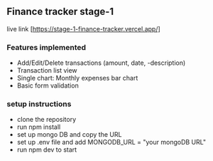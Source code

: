 ## Finance tracker stage-1

live link [https://stage-1-finance-tracker.vercel.app/]

### Features implemented

- Add/Edit/Delete transactions (amount, date, -description)
- Transaction list view
- Single chart: Monthly expenses bar chart
- Basic form validation

### setup instructions

- clone the repository
- run npm install
- set up mongo DB and copy the URL
- set up .env file and add MONGODB_URL = "your mongoDB URL"
- run npm dev to start
